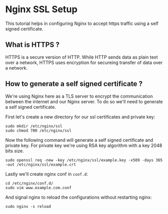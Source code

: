 # Nginx SSL Setup

This tutorial helps in configuring Nginx to accept https traffic using a self signed certificate.

## What is HTTPS ?

HTTPS is a secure version of HTTP. While HTTP sends data as plain text over a network, HTTPS uses encryption for secureing transfer of data over a network.

## How to generate a self signed certificate ?

We're using Nginx here as a TLS server to encrypt the communication between the internet and our Nginx server. To do so we'll need to generate a self signed certificate.

First let's create a new directory for our ssl certificates and private key:

```
sudo mkdir /etc/nginx/ssl
sudo chmod 700 /etc/nginx/ssl
```

Now the following command will generate a self signed certificate and private key. For private key we're using RSA key algorithm with a key 2048 bits size.

```
sudo openssl req -new -key /etc/nginx/ssl/example.key -x509 -days 365 -out /etc/nginx/ssl/example.crt
```

Lastly we'll create nginx conf in `conf.d`:

```
cd /etc/nginx/conf.d/
sudo vim www.example.com.conf
```

And signal nginx to reload the configurations without restarting nginx:

```
sudo nginx -s reload
```
